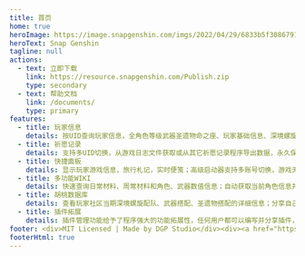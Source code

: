 ```yaml
---
title: 首页
home: true
heroImage: https://image.snapgenshin.com/imgs/2022/04/29/6833b5f3086791db.png
heroText: Snap Genshin
tagline: null
actions:
  - text: 立即下载
    link: https://resource.snapgenshin.com/Publish.zip
    type: secondary
  - text: 帮助文档
    link: /documents/
    type: primary
features:
  - title: 玩家信息
    details: 按UID查询玩家信息，全角色等级武器圣遗物命之座、玩家基础信息、深境螺旋信息
  - title: 祈愿记录
    details: 支持多UID切换，从游戏日志文件获取或从其它祈愿记录程序导出数据，永久保留玩家的祈愿记录
  - title: 快捷面板
    details: 显示玩家游戏信息，旅行札记，实时便笺；高级启动器支持多账号切换，游戏无边框与窗口化，解锁FPS；自动领取签到奖励
  - title: 多功能WIKI
    details: 快速查询日常材料、周常材料和角色、武器数值信息；自动获取当前角色信息并计算养成成本
  - title: 胡桃数据库
    details: 查看玩家社区当期深境螺旋配队、武器搭配、圣遗物搭配的详细信息；分享自己的深境螺旋阵容配置
  - title: 插件拓展
    details: 插件管理功能给予了程序强大的功能拓展性，任何用户都可以编写并分享插件，为程序带来更多自定义功能
footer: <div>MIT Licensed | Made by DGP Studio</div><div><a href="https://beian.miit.gov.cn" target="_blank">辽ICP备2022000967号</a></div>
footerHtml: true
---
```

